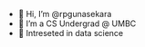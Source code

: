 - 👋 Hi, I’m @rpgunasekara
- 👀 I’m a CS Undergrad @ UMBC
- 🌱 Intreseted in data science

<!---
rpgunasekara/rpgunasekara is a ✨ special ✨ repository because its `README.md` (this file) appears on your GitHub profile.
You can click the Preview link to take a look at your changes.
--->
